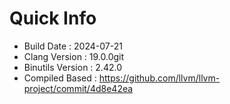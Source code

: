 # Quick Info
* Build Date : 2024-07-21
* Clang Version : 19.0.0git
* Binutils Version : 2.42.0
* Compiled Based : https://github.com/llvm/llvm-project/commit/4d8e42ea
